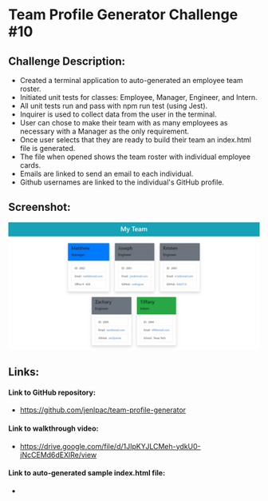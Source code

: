 # Team Profile Generator Challenge #10

## Challenge Description:
* Created a terminal application to auto-generated an employee team roster.
* Initiated unit tests for classes: Employee, Manager, Engineer, and Intern.
* All unit tests run and pass with npm run test (using Jest).
* Inquirer is used to collect data from the user in the terminal.
* User can chose to make their team with as many employees as necessary with a Manager as the only requirement.
* Once user selects that they are ready to build their team an index.html file is generated.
* The file when opened shows the team roster with individual employee cards.
* Emails are linked to send an email to each individual.
* Github usernames are linked to the individual's GitHub profile.

## Screenshot:
![Screenshot 1](./assets/images/Screenshot_1.JPG)

## Links:
#### Link to GitHub repository:
* https://github.com/jenlpac/team-profile-generator

#### Link to walkthrough video:
* https://drive.google.com/file/d/1JIpKYJLCMeh-ydkU0-jNcCEMd6dEXlRe/view

#### Link to auto-generated sample index.html file:
* 